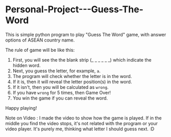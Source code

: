 # Personal-Project---Guess-The-Word
This is simple python program to play "Guess The Word" game, with answer options of ASEAN country name.

The rule of game will be like this:
1. First, you will see the the blank strip (_ _ _ _ _ _) which indicate the hidden word.
2. Next, you guess the letter, for example, `a`.
3. The program will check whether the letter is in the word.
4. If it is, then it will reveal the letter position(s) in the word.
5. If it isn't, then you will be calculated as `wrong`.
6. If you have `wrong` for 5 times, then Game Over!
7. You win the game if you can reveal the word.

Happy playing!

Note on Video : I made the video to show how the game is played.
If in the middle you find the video stops, it's not related with the program or your video player.
It's purely me, thinking what letter I should guess next.
:D

